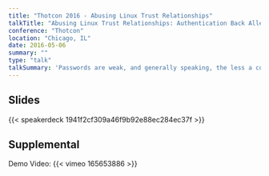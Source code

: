 ```yaml
---
title: "Thotcon 2016 - Abusing Linux Trust Relationships"
talkTitle: "Abusing Linux Trust Relationships: Authentication Back Alleys and Forgotten Features"
conference: "Thotcon"
location: "Chicago, IL"
date: 2016-05-06
summary: ""
type: "talk"
talkSummary: 'Passwords are weak, and generally speaking, the less a company relies on them, the better. Instead of using password authentication for multiple services and sending passwords (or hashes) all over the network, companies have started trying to adopt more password-less authentication mechanisms to secure their infrastructure. From SSH bastion hosts to Kerberos and 2FA, there are many controls that attempt to limit attacker mobility in the event that a single account or password is compromised. This session will be a ""walking tour"" of bypass techniques that allow a small compromise to pivot widely and undetectably across a network using and abusing built in authentication features and common tools. Starting with a simple compromise of an unprivileged account (e.g. through phishing), this session will discuss techniques that pentesters and attackers use to gain footholds in networks and abuse trust relationships in shared computing resources and ""jumphosts"". The session will demo common tricks to elevate privileges, impersonate other users, steal additional credentials, and pivot around networks using SSH. The presentation will culminate with a discussion of 2FA for SSH access, and how compromises elsewhere in a network can be exploited to completely bypass it. Since these tricks and techniques utilize only built-in Linux commands, they are extremely difficult to detect as they look like normal usage. The demo environment will mimic a segmented network that uses Kerberos and two-factor authentication on SSH jump hosts. '
---
```


## Slides
{{< speakerdeck 1941f2cf309a46f9b92e88ec284ec37f >}}

## Supplemental
Demo Video:
{{< vimeo 165653886 >}}